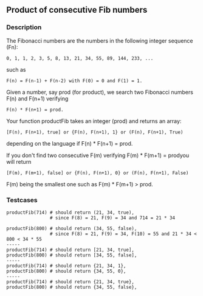 ## Product of consecutive Fib numbers 


### Description 

The Fibonacci numbers are the numbers in the following integer sequence (Fn):


    0, 1, 1, 2, 3, 5, 8, 13, 21, 34, 55, 89, 144, 233, ...

such as

    F(n) = F(n-1) + F(n-2) with F(0) = 0 and F(1) = 1.

Given a number, say prod (for product), we search two Fibonacci numbers F(n) and F(n+1) verifying

    F(n) * F(n+1) = prod.

Your function productFib takes an integer (prod) and returns an array:
    
    [F(n), F(n+1), true] or {F(n), F(n+1), 1} or (F(n), F(n+1), True)
    
    
depending on the language if F(n) * F(n+1) = prod.

If you don't find two consecutive F(m) verifying F(m) * F(m+1) = prodyou will return

    [F(m), F(m+1), false] or {F(n), F(n+1), 0} or (F(n), F(n+1), False)
    
F(m) being the smallest one such as F(m) * F(m+1) > prod.

### Testcases 

    productFib(714) # should return (21, 34, true), 
                    # since F(8) = 21, F(9) = 34 and 714 = 21 * 34
    
    productFib(800) # should return (34, 55, false), 
                    # since F(8) = 21, F(9) = 34, F(10) = 55 and 21 * 34 < 800 < 34 * 55
    -----
    productFib(714) # should return [21, 34, true], 
    productFib(800) # should return [34, 55, false], 
    -----
    productFib(714) # should return {21, 34, 1}, 
    productFib(800) # should return {34, 55, 0},        
    -----
    productFib(714) # should return {21, 34, true}, 
    productFib(800) # should return {34, 55, false}, 